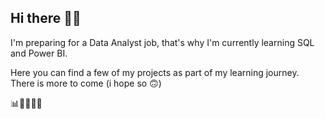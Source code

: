 ## Hi there 🙆‍♀️ 

I'm preparing for a Data Analyst job, that's why I'm currently learning SQL and Power BI.

Here you can find a few of my projects as part of my learning journey. There is more to come (i hope so 🙃)


📊👩‍💻👩‍🎓 
